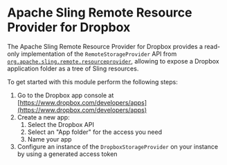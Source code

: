 Apache Sling Remote Resource Provider for Dropbox
====

The Apache Sling Remote Resource Provider for Dropbox provides a read-only implementation of the `RemoteStorageProvider`
API from [`org.apache.sling.remote.resourceprovider`](../org-apache-sling-remote-resourceprovider), allowing to expose a
Dropbox application folder as a tree of Sling resources.

To get started with this module perform the following steps:

1. Go to the Dropbox app console at [https://www.dropbox.com/developers/apps](https://www.dropbox.com/developers/apps)
2. Create a new app:
    1. Select the Dropbox API
    2. Select an "App folder" for the access you need
    3. Name your app
3. Configure an instance of the `DropboxStorageProvider` on your instance by using a generated access token
